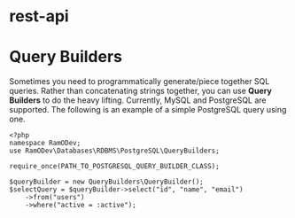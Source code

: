 rest-api
========

# Query Builders
Sometimes you need to programmatically generate/piece together SQL queries.  Rather than concatenating strings together, you can use **Query Builders** to do the heavy lifting.  Currently, MySQL and PostgreSQL are supported.  The following is an example of a simple PostgreSQL query using one.

```
<?php
namespace RamODev;
use RamODev\Databases\RDBMS\PostgreSQL\QueryBuilders;

require_once(PATH_TO_POSTGRESQL_QUERY_BUILDER_CLASS);

$queryBuilder = new QueryBuilders\QueryBuilder();
$selectQuery = $queryBuilder->select("id", "name", "email")
    ->from("users")
    ->where("active = :active");
```